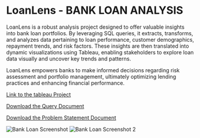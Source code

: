 # LoanLens - BANK LOAN ANALYSIS
LoanLens is a robust analysis project designed to offer valuable insights into bank loan portfolios. 
By leveraging SQL queries, it extracts, transforms, and analyzes data pertaining to loan performance, customer demographics, repayment trends, and risk factors.
These insights are then translated into dynamic visualizations using Tableau, enabling stakeholders to explore loan data visually and uncover key trends and patterns. 

LoanLens empowers banks to make informed decisions regarding risk assessment and portfolio management, ultimately optimizing lending practices and enhancing financial performance.

[Link to the tableau Project](https://public.tableau.com/app/profile/peris/viz/LoanLens/SUMMARY?publish=yes)

[Download the Query Document](https://github.com/PerisN/LoanLens/blob/main/QUERY.docx)

[Download the Problem Statement Document](https://github.com/PerisN/LoanLens/blob/main/PROBLEM%20STATEMENT.docx)




![Bank Loan Screenshot ](https://github.com/PerisN/LoanLens/assets/112468936/cbbb5a5f-5cd7-429a-949d-a206eb0d3342)
![Bank Loan Screenshot 2](https://github.com/PerisN/LoanLens/assets/112468936/cb8e975e-a4bb-4aa7-9a36-2a288fbd8222)

